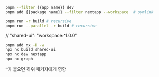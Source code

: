 ```bash
pnpm --filter {{app name}} dev
pnpm add {{package name}} --filter nextapp --workspace  # symlink

pnpm run -r build # recursive
pnpm run --parallel -r build # recursive
```

// "shared-ui": "workspace:^1.0.0"

```bash
pnpm add nx -D -w
npx nx build shared-ui
npx nx dev nextapp
npx nx graph
```

`^`가 붙으면 하위 패키지에게 영향
